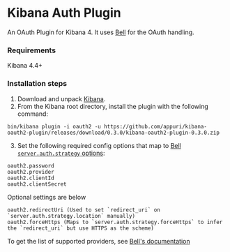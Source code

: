 # Kibana Auth Plugin
An OAuth Plugin for Kibana 4.  It uses [Bell](https://github.com/hapijs/bell) for the OAuth handling.

### Requirements
Kibana 4.4+

### Installation steps
1. Download and unpack [Kibana](https://www.elastic.co/downloads/kibana).
2. From the Kibana root directory, install the plugin with the following command:

```
bin/kibana plugin -i oauth2 -u https://github.com/appuri/kibana-oauth2-plugin/releases/download/0.3.0/kibana-oauth2-plugin-0.3.0.zip
```

3. Set the following required config options that map to [Bell `server.auth.strategy` options](https://github.com/hapijs/bell/blob/master/API.md):
```
oauth2.password
oauth2.provider
oauth2.clientId
oauth2.clientSecret
```

Optional settings are below

```
oauth2.redirectUri (Used to set `redirect_uri` on `server.auth.strategy.location` manually)
oauth2.forceHttps (Maps to `server.auth.strategy.forceHttps` to infer the `redirect_uri` but use HTTPS as the scheme)
```

To get the list of supported providers, see [Bell's documentation](https://github.com/hapijs/bell)